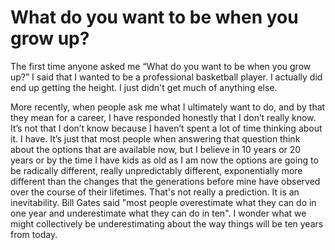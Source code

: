 # What do you want to be when you grow up?

The first time anyone asked me “What do you want to be when you grow up?” I said that I wanted to be a professional basketball player. I actually did end up getting the height. I just didn't get much of anything else.

More recently, when people ask me what I ultimately want to do, and by that they mean for a career, I have responded honestly that I don’t really know. It’s not that I don’t know because I haven’t spent a lot of time thinking about it. I have. It’s just that most people when answering that question think about the options that are available now, but I believe in 10 years or 20 years or by the time I have kids as old as I am now the options are going to be radically different, really unpredictably different, exponentially more different than the changes that the generations before mine have observed over the course of their lifetimes. That's not really a prediction. It is an inevitability. Bill Gates said "most people overestimate what they can do in one year and underestimate what they can do in ten". I wonder what we might collectively be underestimating about the way things will be ten years from today.
